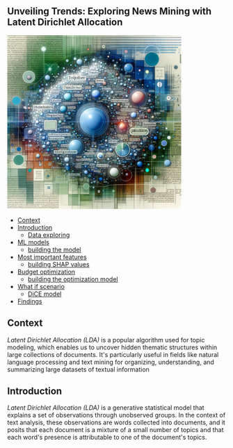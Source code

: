 ## Unveiling Trends: Exploring News Mining with Latent Dirichlet Allocation


<img src="lda_img.png" alt="LDA" width="400">


- [Context](#context)
- [Introduction](#introduction)
   + [Data exploring](data_explorer.ipynb)
- [ML models](#ml-models)
   + [building the model](loyalty_drivers.ipynb)
- [Most important features](#most-important-features)
   + [building SHAP values](loyalty_drivers.ipynb)
- [Budget optimization](#budget-optimization)
   + [building the optimization model](optimizing_loyalty.ipynb)
- [What if scenario](#what-if-scenario)
   + [DiCE model](optimizing_loyalty.ipynb)
- [Findings](#findings)


## Context


*Latent Dirichlet Allocation (LDA)* is a popular algorithm used for topic modeling, which enables us to uncover hidden thematic structures within large collections of documents. It's particularly useful in fields like natural language processing and text mining for organizing, understanding, and summarizing large datasets of textual information


## Introduction


*Latent Dirichlet Allocation (LDA)* is a generative statistical model that explains a set of observations through unobserved groups. In the context of text analysis, these observations are words collected into documents, and it posits that each document is a mixture of a small number of topics and that each word's presence is attributable to one of the document's topics.
